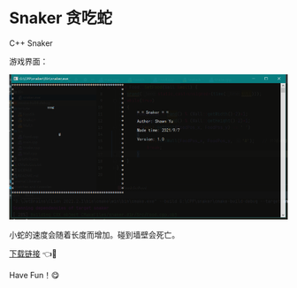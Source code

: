 # Snaker 贪吃蛇
 C++ Snaker

游戏界面：

![image-2021](./Img/image-2021.png)

小蛇的速度会随着长度而增加。碰到墙壁会死亡。

[下载链接](https://github.com/dashuai916/Snaker/releases) 👈👀

Have Fun！😋